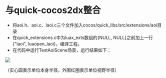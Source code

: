 # 与quick-cocos2dx整合
* 将aoi.h、aoi.c、laoi.c三个文件加入cocos/quick_libs/src/extensions/aoi目录
* 在quick_extensions.c中为luax_exts数组的{NULL, NULL}之前加上一行{"laoi", luaopen_laoi}，编译工程。
* 在代码中运行TestAoiScene场景，运行结果如下：


![](https://raw.githubusercontent.com/donnki/aoi/master/cocos2dx-lua/DC9CDF27-63A7-40F5-94DF-9CB73A42575A.png)

（实心圆表示单位本身半径，外围红圈表示单位视野半径）
